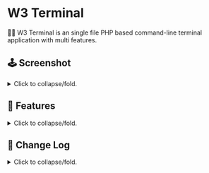 # W3 Terminal
👨‍💻 W3 Terminal is an single file PHP based command-line terminal application
with multi features.


## **🕹️ Screenshot**
   
<p>
<details>
<summary>Click to collapse/fold.</summary>
<br/> 
  
  ![&nbsp;Missing screenshot!](/../master/screepshot.png?raw=true)
</details></p> 

## **🎈 Features**

<p>
<details>
<summary>Click to collapse/fold.</summary>
<br/> 
  
* Cross-platform Windows/Linux/Mac support.
* Single file PHP based portable application.
* Open-source and customizable.
* Secure login using Password Hash Algorithm.
* System's current user login support.
* Multi-user login support.
* Multi-user custom home directory support.
* Pre-commands feature (Commands to execute before user inputted command executes, alternative to .bashrc)
* Alias-commands feature (Command aliases of user inputtable commands.)
* 'cd' command supports '~' (tilde) character as system user's home directory for Linux/Mac.
* 'cd' command with empty path returns to W3 Terminal's home directory for Windows/Linux/Mac.
* Customizable HTML title, Banner text and color.
</details></p> 

## **🎈 Change Log**
   
<p>
<details>
<summary>Click to collapse/fold.</summary>
<br/> 

v0.1.0 - Initial release
</details></p> 

